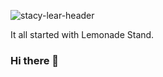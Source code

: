 ![stacy-lear-header](https://user-images.githubusercontent.com/57073322/209250409-fb67aa87-b429-44b5-83c9-1faf55d94589.png)

It all started with Lemonade Stand. 


### Hi there 👋

<!--
**stacylear/stacylear** is a ✨ _special_ ✨ repository because its `README.md` (this file) appears on your GitHub profile.

Here are some ideas to get you started:

- 🔭 I’m currently working on ...
- 🌱 I’m currently learning ...
- 👯 I’m looking to collaborate on ...
- 🤔 I’m looking for help with ...
- 💬 Ask me about ...
- 📫 How to reach me: ...
- 😄 Pronouns: ...
- ⚡ Fun fact: ...
-->
